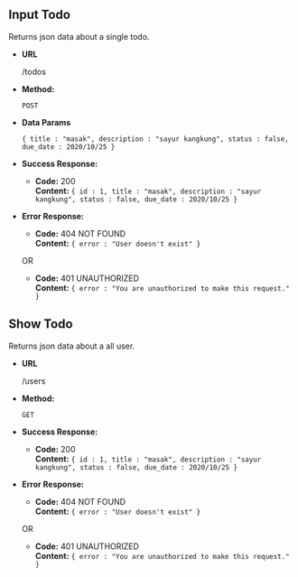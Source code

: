 **Input Todo**
----
  Returns json data about a single todo.

* **URL**

  /todos

* **Method:**

  `POST`

* **Data Params**

  `{
    title : "masak",
    description : "sayur kangkung",
    status : false,
    due_date : 2020/10/25
  }`

* **Success Response:**

  * **Code:** 200 <br />
    **Content:** `{
      id : 1,
      title : "masak",
      description : "sayur kangkung",
      status : false,
      due_date : 2020/10/25
    }`
 
* **Error Response:**

  * **Code:** 404 NOT FOUND <br />
    **Content:** `{ error : "User doesn't exist" }`

  OR

  * **Code:** 401 UNAUTHORIZED <br />
    **Content:** `{ error : "You are unauthorized to make this request." }`

**Show Todo**
----
  Returns json data about a all user.

* **URL**

  /users

* **Method:**

  `GET`
  
* **Success Response:**

  * **Code:** 200 <br />
    **Content:** `{
      id : 1,
      title : "masak",
      description : "sayur kangkung",
      status : false,
      due_date : 2020/10/25
    }`
 
* **Error Response:**

  * **Code:** 404 NOT FOUND <br />
    **Content:** `{ error : "User doesn't exist" }`

  OR

  * **Code:** 401 UNAUTHORIZED <br />
    **Content:** `{ error : "You are unauthorized to make this request." }`


